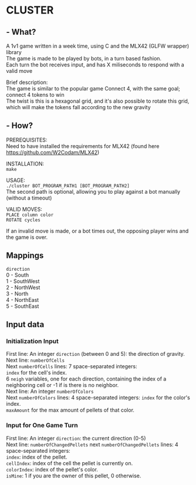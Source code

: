# CLUSTER

## - What?
A 1v1 game written in a week time, using C and the MLX42 (GLFW wrapper) library  
The game is made to be played by bots, in a turn based fashion.  
Each turn the bot receives input, and has X miliseconds to respond with a valid move  

Brief description:  
The game is similar to the popular game Connect 4, with the same goal; connect 4 tokens to win  
The twist is this is a hexagonal grid, and it's also possible to rotate this grid, which will make the tokens fall according to the new gravity

## - How?
PREREQUISITES:  
Need to have installed the requirements for MLX42 (found here https://github.com/W2Codam/MLX42)

INSTALLATION:  
`make`

USAGE:  
`./cluster BOT_PROGRAM_PATH1 [BOT_PROGRAM_PATH2]`  
The second path is optional, allowing you to play against a bot manually (without a timeout)

VALID MOVES:  
`PLACE column color`  
`ROTATE cycles`

If an invalid move is made, or a bot times out, the opposing player wins and the game is over.

## Mappings
`direction`  
0 - South  
1 - SouthWest  
2 - NorthWest  
3 - North  
4 - NorthEast  
5 - SouthEast  
## Input data

### Initialization Input

First line: An integer `direction` (between 0 and 5): the direction of gravity.  
Next line: `numberOfCells`  
Next `numberOfCells` lines: 7 space-separated integers:  
`index` for the cell's index.  
6 `neigh` variables, one for each direction, containing the index of a neighboring cell or -1 if is there is no neighbor.  
Next line: An integer `numberOfColors`  
Next `numberOfColors` lines: 4 space-separated integers:
`index` for the color's index.  
`maxAmount` for the max amount of pellets of that color.  


### Input for One Game Turn
First line: An integer `direction`: the current direction (0-5)  
Next line: `numberOfChangedPellets`
next `numberOfChangedPellets` lines: 4 space-separated integers:  
`index`: index of the pellet.   
`cellIndex`: index of the cell the pellet is currently on.  
`colorIndex`: index of the pellet's color.  
`isMine`: 1 if you are the owner of this pellet, 0 otherwise.
